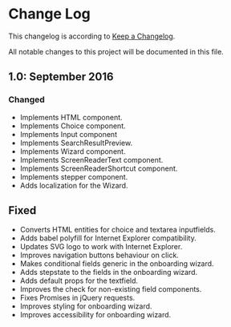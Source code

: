 # Change Log

This changelog is according to [Keep a Changelog](http://keepachangelog.com).

All notable changes to this project will be documented in this file.

## 1.0: September 2016

### Changed

* Implements HTML component.
* Implements Choice component.
* Implements Input component
* Implements SearchResultPreview.
* Implements Wizard component.
* Implements ScreenReaderText component.
* Implements ScreenReaderShortcut component.
* Implements stepper component.
* Adds localization for the Wizard.

## Fixed
* Converts HTML entities for choice and textarea inputfields.
* Adds babel polyfill for Internet Explorer compatibility.
* Updates SVG logo to work with Internet Explorer.
* Improves navigation buttons behaviour on click.
* Makes conditional fields generic in the onboarding wizard.
* Adds stepstate to the fields in the onboarding wizard.
* Adds default props for the textfield.
* Improves the check for non-existing field components.
* Fixes Promises in jQuery requests.
* Improves styling for onboarding wizard.
* Improves accessibility for onboarding wizard.
